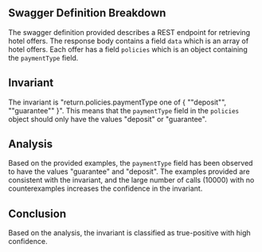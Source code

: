 ## Swagger Definition Breakdown
The swagger definition provided describes a REST endpoint for retrieving hotel offers. The response body contains a field `data` which is an array of hotel offers. Each offer has a field `policies` which is an object containing the `paymentType` field.

## Invariant
The invariant is "return.policies.paymentType one of { ""deposit"", ""guarantee"" }". This means that the `paymentType` field in the `policies` object should only have the values "deposit" or "guarantee".

## Analysis
Based on the provided examples, the `paymentType` field has been observed to have the values "guarantee" and "deposit". The examples provided are consistent with the invariant, and the large number of calls (10000) with no counterexamples increases the confidence in the invariant.

## Conclusion
Based on the analysis, the invariant is classified as true-positive with high confidence.
